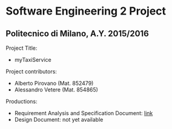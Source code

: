 # Software Engineering 2 Project
## Politecnico di Milano, A.Y. 2015/2016

Project Title:
 - myTaxiService

Project contributors:
 - Alberto Pirovano (Mat. 852479)
 - Alessandro Vetere (Mat. 854865)

Productions:
 - Requirement Analysis and Specification Document: [link](./Deliveries/RASD3.pdf)
 - Design Document: not yet available
